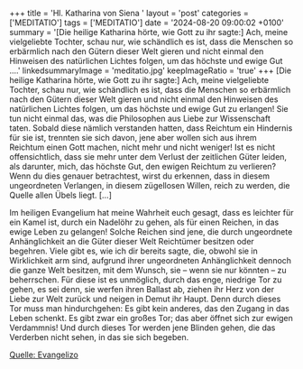 +++
title = 'Hl. Katharina von Siena  '
layout = 'post'
categories = ['MEDITATIO']
tags = ['MEDITATIO']
date = '2024-08-20 09:00:02 +0100'
summary = '[Die heilige Katharina hörte, wie Gott zu ihr sagte:] Ach, meine vielgeliebte Tochter, schau nur, wie schändlich es ist, dass die Menschen so erbärmlich nach den Gütern dieser Welt gieren und nicht einmal den Hinweisen des natürlichen Lichtes folgen, um das höchste und ewige Gut ....'
linkedsummaryImage = 'meditatio.jpg'
keepImageRatio = 'true'
+++
[Die heilige Katharina hörte, wie Gott zu ihr sagte:] Ach, meine vielgeliebte Tochter, schau nur, wie schändlich es ist, dass die Menschen so erbärmlich nach den Gütern dieser Welt gieren und nicht einmal den Hinweisen des natürlichen Lichtes folgen, um das höchste und ewige Gut zu erlangen! Sie tun nicht einmal das, was die Philosophen aus Liebe zur Wissenschaft taten.<!--more--> Sobald diese nämlich verstanden hatten, dass Reichtum ein Hindernis für sie ist, trennten sie sich davon, jene aber wollen sich aus ihrem Reichtum einen Gott machen, nicht mehr und nicht weniger! Ist es nicht offensichtlich, dass sie mehr unter dem Verlust der zeitlichen Güter leiden, als darunter, mich, das höchste Gut, den ewigen Reichtum zu verlieren? Wenn du dies genauer betrachtest, wirst du erkennen, dass in diesem ungeordneten Verlangen, in diesem zügellosen Willen, reich zu werden, die Quelle allen Übels liegt. […]

Im heiligen Evangelium hat meine Wahrheit euch gesagt, dass es leichter für ein Kamel ist, durch ein Nadelöhr zu gehen, als für einen Reichen, in das ewige Leben zu gelangen! Solche Reichen sind jene, die durch ungeordnete Anhänglichkeit an die Güter dieser Welt Reichtümer besitzen oder begehren. Viele gibt es, wie ich dir bereits sagte, die, obwohl sie in Wirklichkeit arm sind, aufgrund ihrer ungeordneten Anhänglichkeit dennoch die ganze Welt besitzen, mit dem Wunsch, sie – wenn sie nur könnten – zu beherrschen. Für diese ist es unmöglich, durch das enge, niedrige Tor zu gehen, es sei denn, sie werfen ihren Ballast ab, ziehen ihr Herz von der Liebe zur Welt zurück und neigen in Demut ihr Haupt. Denn durch dieses Tor muss man hindurchgehen: Es gibt kein anderes, das den Zugang in das Leben schenkt. Es gibt zwar ein großes Tor; das aber öffnet sich zur ewigen Verdammnis! Und durch dieses Tor werden jene Blinden gehen, die das Verderben nicht sehen, in das sie sich begeben.


[Quelle: Evangelizo](https://evangeliumtagfuertag.org/DE/gospel)
